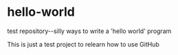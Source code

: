 # hello-world
test repository--silly ways to write a 'hello world' program

This is just a test project to relearn how to use GitHub
